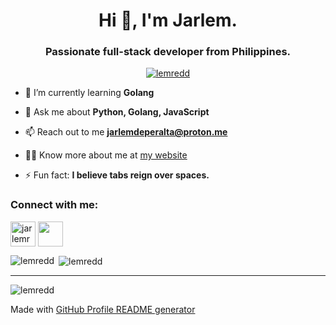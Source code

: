 <h1 align="center">Hi 👋, I'm Jarlem.</h1>
<h3 align="center">Passionate full-stack developer from Philippines.</h3>



<p align="center"> <a href="https://github.com/ryo-ma/github-profile-trophy"><img src="https://github-profile-trophy.vercel.app/?username=lemredd&theme=onedark&row=2&column=4" alt="lemredd" /></a> </p>

<!--
- 🔭 I’m currently working on [Shoppier](https://github.com/lemredd/shoppier)
-->

- 🌱 I’m currently learning **Golang**

- 💬 Ask me about **Python, Golang, JavaScript**

- 📫 Reach out to me **jarlemdeperalta@proton.me**

- 👨‍💻 Know more about me at [my website](https://lemredd.deno.dev)

- ⚡ Fun fact: **I believe tabs reign over spaces.**

<h3 align="left">Connect with me:</h3>
<p align="left">
<a href="https://linkedin.com/in/jarlemred" target="blank"><img align="center" src="https://raw.githubusercontent.com/rahuldkjain/github-profile-readme-generator/master/src/images/icons/Social/linked-in-alt.svg" alt="jarlemred" width="40" /></a>
<a href="https://gitlab.com/lemredd" target="blank"><img width="40" align="center" src="https://cdn.jsdelivr.net/gh/devicons/devicon/icons/gitlab/gitlab-original.svg" /></a>
</p>

<p><img align="left" src="https://github-readme-stats.vercel.app/api/top-langs?username=lemredd&show_icons=true&locale=en&layout=compact" alt="lemredd" /></p>

<p>&nbsp;<img align="center" src="https://github-readme-stats.vercel.app/api?username=lemredd&show_icons=true&locale=en" alt="lemredd" /></p>

---

<p align="left"> <img src="https://komarev.com/ghpvc/?username=lemredd&label=Profile%20views&color=0e75b6&style=flat" alt="lemredd" /> </p>

Made with [GitHub Profile README generator](https://rahuldkjain.github.io/gh-profile-readme-generator/)
